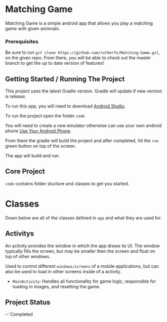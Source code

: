# Matching Game
Matching Game is a simple android app that allows you play a matching game with given animnals. 

### Prerequisites
Be sure to run `git clone https://github.com/rutherfn/Matching-Game.git`, on the given repo. From there, you will be able to check out the master branch to get the up to date version of features!

## Getting Started / Running The Project 

This project uses the latest Gradle version. Gradle will update if new version is release.  

To run this app, you will need to download [Android Studio](https://developer.android.com/studio). 

To run the project open the folder `code`

You will need to create a new emulator otherwise can use your own android phone [Use Your Android Phone](https://javatutorial.net/connect-android-device-android-studio). 

From there the gradle will build the project and after completed, hit the `run` green button on top of the screen. 

The app will build and run. 

## Core Project 

`code` contains folder stucture and classes to get you started.

# Classes

Down below are all of the classes defined in `app` and what they are used for. 

## Activitys

An activity provides the window in which the app draws its UI. The window typically fills the screen, but may be smaller then the screen and float on top of other windows. 

Used to control different `windows/screens` of a mobile applications, but can also be used to load in other screens inside of a activity. 

- `MainActivity`: Handles all functionality for game logic, responsible for loading in images, and resetting the game. 

## Project Status

:white_check_mark: Completed